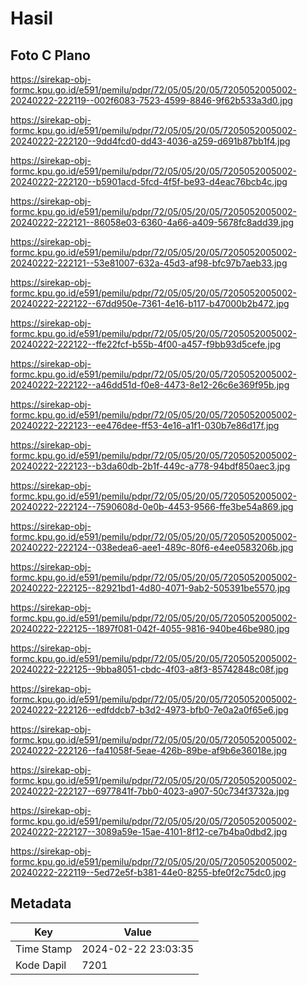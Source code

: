 # Hasil

## Foto C Plano

https://sirekap-obj-formc.kpu.go.id/e591/pemilu/pdpr/72/05/05/20/05/7205052005002-20240222-222119--002f6083-7523-4599-8846-9f62b533a3d0.jpg

https://sirekap-obj-formc.kpu.go.id/e591/pemilu/pdpr/72/05/05/20/05/7205052005002-20240222-222120--9dd4fcd0-dd43-4036-a259-d691b87bb1f4.jpg

https://sirekap-obj-formc.kpu.go.id/e591/pemilu/pdpr/72/05/05/20/05/7205052005002-20240222-222120--b5901acd-5fcd-4f5f-be93-d4eac76bcb4c.jpg

https://sirekap-obj-formc.kpu.go.id/e591/pemilu/pdpr/72/05/05/20/05/7205052005002-20240222-222121--86058e03-6360-4a66-a409-5678fc8add39.jpg

https://sirekap-obj-formc.kpu.go.id/e591/pemilu/pdpr/72/05/05/20/05/7205052005002-20240222-222121--53e81007-632a-45d3-af98-bfc97b7aeb33.jpg

https://sirekap-obj-formc.kpu.go.id/e591/pemilu/pdpr/72/05/05/20/05/7205052005002-20240222-222122--67dd950e-7361-4e16-b117-b47000b2b472.jpg

https://sirekap-obj-formc.kpu.go.id/e591/pemilu/pdpr/72/05/05/20/05/7205052005002-20240222-222122--ffe22fcf-b55b-4f00-a457-f9bb93d5cefe.jpg

https://sirekap-obj-formc.kpu.go.id/e591/pemilu/pdpr/72/05/05/20/05/7205052005002-20240222-222122--a46dd51d-f0e8-4473-8e12-26c6e369f95b.jpg

https://sirekap-obj-formc.kpu.go.id/e591/pemilu/pdpr/72/05/05/20/05/7205052005002-20240222-222123--ee476dee-ff53-4e16-a1f1-030b7e86d17f.jpg

https://sirekap-obj-formc.kpu.go.id/e591/pemilu/pdpr/72/05/05/20/05/7205052005002-20240222-222123--b3da60db-2b1f-449c-a778-94bdf850aec3.jpg

https://sirekap-obj-formc.kpu.go.id/e591/pemilu/pdpr/72/05/05/20/05/7205052005002-20240222-222124--7590608d-0e0b-4453-9566-ffe3be54a869.jpg

https://sirekap-obj-formc.kpu.go.id/e591/pemilu/pdpr/72/05/05/20/05/7205052005002-20240222-222124--038edea6-aee1-489c-80f6-e4ee0583206b.jpg

https://sirekap-obj-formc.kpu.go.id/e591/pemilu/pdpr/72/05/05/20/05/7205052005002-20240222-222125--82921bd1-4d80-4071-9ab2-505391be5570.jpg

https://sirekap-obj-formc.kpu.go.id/e591/pemilu/pdpr/72/05/05/20/05/7205052005002-20240222-222125--1897f081-042f-4055-9816-940be46be980.jpg

https://sirekap-obj-formc.kpu.go.id/e591/pemilu/pdpr/72/05/05/20/05/7205052005002-20240222-222125--9bba8051-cbdc-4f03-a8f3-85742848c08f.jpg

https://sirekap-obj-formc.kpu.go.id/e591/pemilu/pdpr/72/05/05/20/05/7205052005002-20240222-222126--edfddcb7-b3d2-4973-bfb0-7e0a2a0f65e6.jpg

https://sirekap-obj-formc.kpu.go.id/e591/pemilu/pdpr/72/05/05/20/05/7205052005002-20240222-222126--fa41058f-5eae-426b-89be-af9b6e36018e.jpg

https://sirekap-obj-formc.kpu.go.id/e591/pemilu/pdpr/72/05/05/20/05/7205052005002-20240222-222127--6977841f-7bb0-4023-a907-50c734f3732a.jpg

https://sirekap-obj-formc.kpu.go.id/e591/pemilu/pdpr/72/05/05/20/05/7205052005002-20240222-222127--3089a59e-15ae-4101-8f12-ce7b4ba0dbd2.jpg

https://sirekap-obj-formc.kpu.go.id/e591/pemilu/pdpr/72/05/05/20/05/7205052005002-20240222-222119--5ed72e5f-b381-44e0-8255-bfe0f2c75dc0.jpg


## Metadata

| Key        | Value               |
| ---------- | ------------------- |
| Time Stamp | 2024-02-22 23:03:35 |
| Kode Dapil | 7201                |



